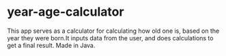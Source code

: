 # year-age-calculator
This app serves as a calculator for calculating how old one is, based on the year they were born.It inputs data from the user, and does calculations to get a final result. Made in Java.
